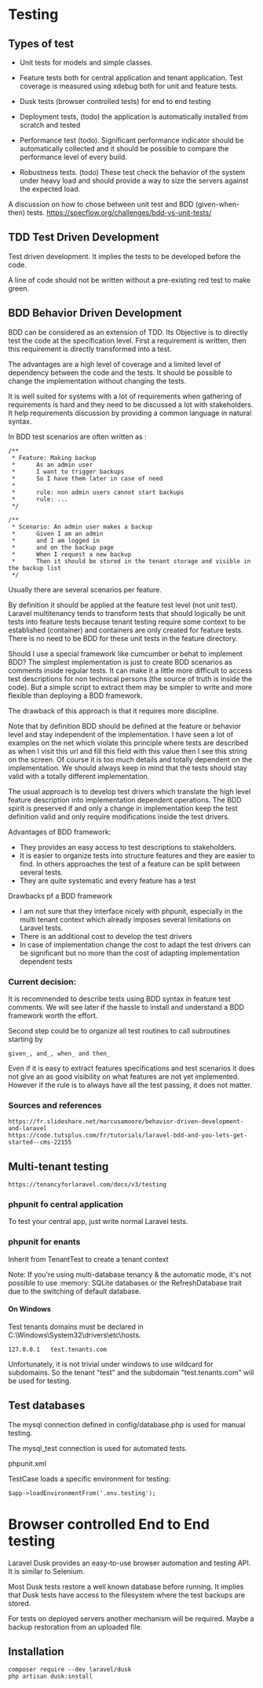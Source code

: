 # Testing

## Types of test

* Unit tests for models and simple classes.

* Feature tests both for central application and tenant application. Test coverage is measured using xdebug both for unit and feature tests.

* Dusk tests (browser controlled tests) for end to end testing

* Deployment tests, (todo) the application is automatically installed from scratch and tested

* Performance test (todo). Significant performance indicator should be automatically collected and it should be possible to compare the performance level of every build.

* Robustness tests. (todo) These test check the behavior of the system under heavy load and should provide a way to size the servers against the expected load.

A discussion on how to chose between unit test and BDD (given-when-then) tests. https://specflow.org/challenges/bdd-vs-unit-tests/

## TDD Test Driven Development

Test driven development. It implies the tests to be developed before the code. 

A line of code should not be written without a pre-existing red test to make green.

## BDD Behavior Driven Development

BDD can be considered as an extension of TDD. Its Objective is to directly test the code at the specification level. First a requirement is written, then this requirement is directly transformed into a test.

The advantages are a high level of coverage and a limited level of dependency between the code and the tests. It should be possible to change the implementation without changing the tests.

It is well suited for systems with a lot of requirements when gathering of requirements is hard and they need to be discussed a lot with stakeholders. It help requirements discussion by providing a common language in natural syntax.

In BDD test scenarios are often written as :

    /**
     * Feature: Making backup
     *      As an admin user
     *      I want to trigger backups
     *      So I have them later in case of need
     *
     *      rule: non admin users cannot start backups
     *      rule: ...
     */

    /**
     * Scenario: An admin user makes a backup
     *      Given I am an admin
     *      and I am logged in
     *      and on the backup page
     *      When I request a new backup
     *      Then it should be stored in the tenant storage and visible in the backup list
     */
        
Usually there are several scenarios per feature.

By definition it should be applied at the feature test level (not unit test). Laravel multitenancy tends to transform tests that should logically be unit tests into feature tests because tenant testing require some context to be established (container) and containers are only created for feature tests. There is no need to be BDD for these unit tests in the feature directory.

Should I use a special framework like cumcumber or behat to implement BDD? The simplest implementation is just to create BDD scenarios as comments inside regular tests. It can make it a little more difficult to access test descriptions for non technical persons (the source of truth is inside the code). But a simple script to extract them may be simpler to write and more flexible than deploying a BDD framework.

The drawback of this approach is that it requires more discipline.

Note that by definition BDD should be defined at the feature or behavior level and stay independent of the implementation. I have seen a lot of examples on the net which violate this principle where tests are described as when I visit this url and fill this field with this value then I see this string on the screen. Of course it is too much details and totally dependent on the implementation. We should always keep in mind that the tests should stay valid with a totally different implementation.

The usual approach is to develop test drivers which translate the high level feature description into implementation dependent operations. The BDD spirit is preserved if and only a change in implementation keep the test definition valid and only require modifications inside the test drivers.

Advantages of BDD framework:

* They provides an easy access to test descriptions to stakeholders.
* It is easier to organize tests into structure features and they are easier to find. In others approaches the test of a feature can be split between several tests.
* They are quite systematic and every feature has a test

Drawbacks pf a BDD framework

* I am not sure that they interface nicely with phpunit, especially in the multi tenant context which already imposes several limitations on Laravel tests.
* There is an additional cost to develop the test drivers
* In case of implementation change the cost to adapt the test drivers can be significant but no more than the cost of adapting implementation dependent tests 


### Current decision:

It is recommended to describe tests using BDD syntax in feature test comments. We will see later if the hassle to install and understand a BDD framework worth the effort.

Second step could be to organize all test routines to call subroutines starting by

    given_, and_, when_ and then_
    
Even if it is easy to extract features specifications and test scenarios it does not give an as good visibility on what features are not yet implemented. However if the rule is to always have all the test passing, it does not matter.

### Sources and references

    https://fr.slideshare.net/marcusamoore/behavior-driven-development-and-laravel        
    https://code.tutsplus.com/fr/tutorials/laravel-bdd-and-you-lets-get-started--cms-22155

## Multi-tenant testing

    https://tenancyforlaravel.com/docs/v3/testing
    
### phpunit fo central application

To test your central app, just write normal Laravel tests.

### phpunit for enants

Inherit from TenantTest to create a tenant context

Note: If you're using multi-database tenancy & the automatic mode, it's not possible to use :memory: SQLite databases or the RefreshDatabase trait due to the switching of default database.


#### On Windows

Test tenants domains must be declared in C:\Windows\System32\drivers\etc\hosts.

    127.0.0.1   test.tenants.com
    
Unfortunately, it is not trivial under windows to use wildcard for subdomains. So the tenant "test" and the subdomain "test.tenants.com" will be used for testing.

## Test databases

The mysql connection defined in config/database.php is used for manual testing.

The mysql_test connection is used for automated tests.

phpunit.xml

   <env name="DB_CONNECTION" value="mysql_test"/>
   
TestCase loads a specific environment for testing:

    $app->loadEnvironmentFrom('.env.testing');
    
# Browser controlled End to End testing

Laravel Dusk provides an easy-to-use browser automation and testing API. It is similar to Selenium.

Most Dusk tests restore a well known database before running. It implies that Dusk tests have access to the filesystem where the test backups are stored.

For tests on deployed servers another mechanism will be required. Maybe a backup restoration from an uploaded file.

## Installation

    composer require --dev laravel/dusk
    php artisan dusk:install
    
       